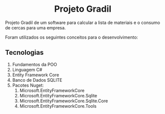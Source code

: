 <h1 align="center">Projeto Gradil</h1>
Projeto Gradil de um software para calcular a lista de materiais e o consumo de cercas para uma empresa.

Foram utilizados os seguintes conceitos para o desenvolvimento:

<h2>Tecnologias</h2>

1. Fundamentos da POO
2. Linguagem C#
3. Entity Framework Core
4. Banco de Dados SQLITE
5. Pacotes Nuget: 
    1. Microsoft.EntityFrameworkCore
    2. Microsoft.EntityFrameworkCore.Sqlite
    3. Microsoft.EntityFrameworkCore.Sqlite.Core
    4. Microsoft.EntityFrameworkCore.Tools
